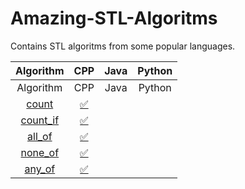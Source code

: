 # Amazing-STL-Algoritms
Contains STL algoritms from some popular languages.

| Algorithm | CPP | Java | Python |
|:------:|:------:|:------:|:------:|
| Algorithm | CPP | Java | Python |
| [count](http://www.cplusplus.com/reference/algorithm/count/) | [:white_check_mark:](count/count.cpp) | | |
| [count_if](http://www.cplusplus.com/reference/algorithm/count_if/) | [:white_check_mark:](count_if/count_if.cpp) | | |
| [all_of](http://www.cplusplus.com/reference/algorithm/all_of/) | [:white_check_mark:](all_of/all_of.cpp) | | |
| [none_of](http://www.cplusplus.com/reference/algorithm/none_of/) | [:white_check_mark:](none_of/none_of.cpp) | | |
| [any_of](http://www.cplusplus.com/reference/algorithm/any_of/) | [:white_check_mark:](any_of/any_of.cpp) | | |

